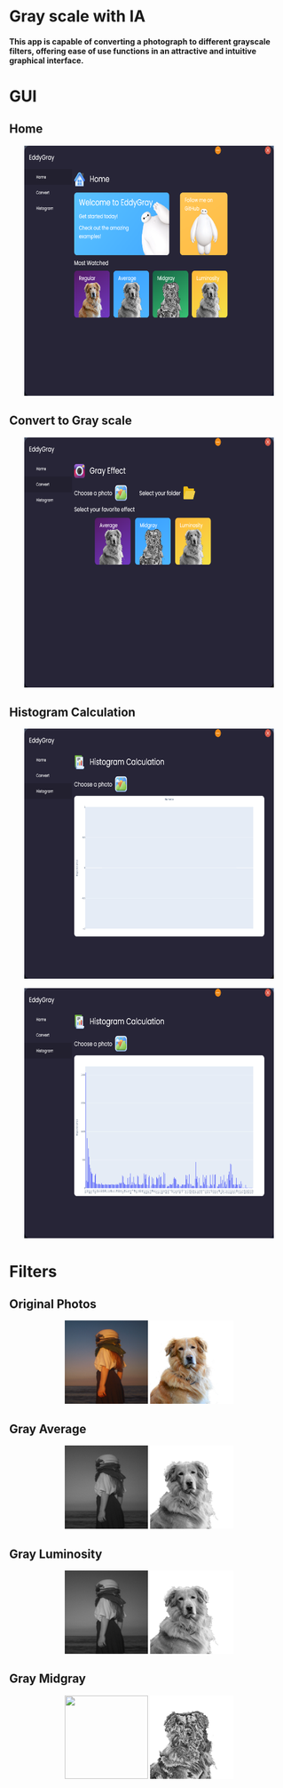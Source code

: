 # Gray scale with IA
#### This app is capable of converting a photograph to different grayscale filters, offering ease of use functions in an attractive and intuitive graphical interface.
# GUI
## Home
<p align="center"><img src="/README/GUI1.png" width="450" height="450"/></p>

## Convert to Gray scale 
<p align="center"><img src="/README/GUI2.png" width="450" height="450"/></p>

## Histogram Calculation 
<p align="center"><img src="/README/GUI3.png" width="450" height="450"/></p>
<p align="center"><img src="/README/GUI4.png" width="450" height="450"/></p>

# Filters
## Original Photos
<p align="center"> 
    <img src="/README/test.jpg" width="150" height="150"/> 
    <img src="/README/perro.png" width="150" height="150"/> 
</p>

## Gray Average
<p align="center"> 
    <img src="/README/grayAverage.jpg" width="150" height="150"/> 
    <img src="/README/perroAverage.png" width="150" height="150"/> 
</p>

## Gray Luminosity
<p align="center"> 
    <img src="/README/grayLuminosity.jpg" width="150" height="150"/> 
    <img src="/README/perroLuminosity.png" width="150" height="150"/> 
</p>

## Gray Midgray
<p align="center"> 
    <img src="/README/grayMidgray.jpg" width="150" height="150"/> 
    <img src="/README/perroMidgray.png" width="150" height="150"/> 
</p>